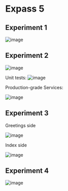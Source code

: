 # Expass 5

## Experiment 1
![image](https://github.com/587851/DAT250md/assets/69521897/783725ba-3c19-4417-b1bb-b69969401627)


## Experiment 2
![image](https://github.com/587851/DAT250md/assets/69521897/e7d6c20b-ccff-4d8d-a9aa-2c5e00d4b1fe)

Unit tests:
![image](https://github.com/587851/DAT250md/assets/69521897/c35a396d-68d9-4e92-a4ea-fafbe20d3a4b)

Production-grade Services:

![image](https://github.com/587851/DAT250md/assets/69521897/cf026d9a-45a8-4e7e-9911-27b85ea49e46)



## Experiment 3
Greetings side

![image](https://github.com/587851/DAT250md/assets/69521897/fc4803fb-e165-4bc2-a6c4-5a111b62f4d0)

Index side

![image](https://github.com/587851/DAT250md/assets/69521897/7e42509f-b577-49ee-bca4-87a3312e6318)



## Experiment 4

![image](https://github.com/587851/DAT250md/assets/69521897/3c8c6639-bf0f-4f0c-a91a-16c558c0778b)

